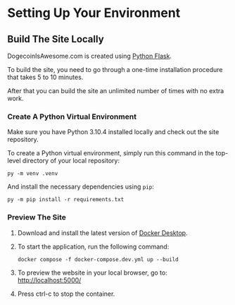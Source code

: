# **Setting Up Your Environment**

## **Build The Site Locally**

DogecoinIsAwesome.com is created using [Python
Flask](https://flask.palletsprojects.com/en/1.1.x/).

To build the site, you
need to go through a one-time installation procedure that takes 5 to 10
minutes.

After that you can build the site an unlimited number of times with no
extra work.

### **Create A Python Virtual Environment**

Make sure you have Python 3.10.4 installed locally and check out the site repository.

To create a Python virtual environment, simply run this command in the top-level
directory of your local repository:

    py -m venv .venv

And install the necessary dependencies using `pip`:

    py -m pip install -r requirements.txt

### **Preview The Site**

1.  Download and install the latest version of [Docker Desktop](https://docs.docker.com/get-docker/).

1.  To start the application, run the following command:

        docker compose -f docker-compose.dev.yml up --build

1.  To preview the website in your local browser, go to: [http://localhost:5000/](http://localhost:5000/)

1.  Press ctrl-c to stop the container.
